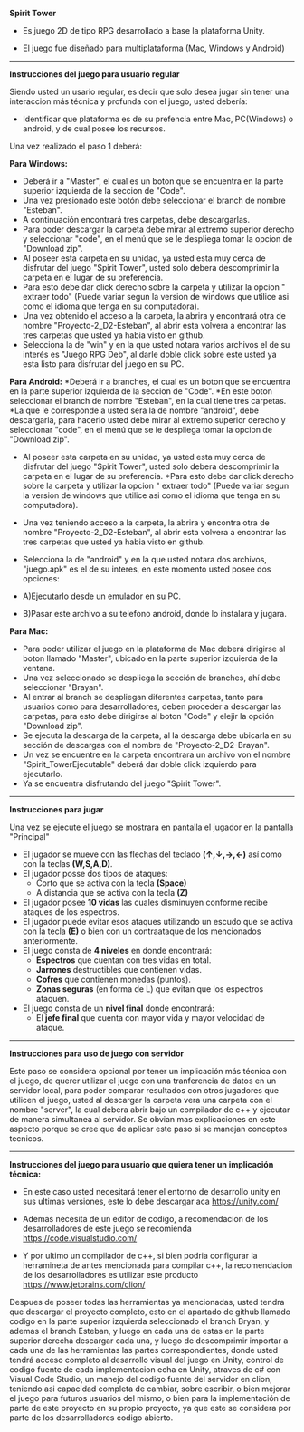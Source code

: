 **Spirit Tower**

* Es juego 2D de tipo RPG desarrollado a base la plataforma Unity.

* El juego fue diseñado para multiplataforma (Mac, Windows y Android)

****************************************************************


**Instrucciones del juego para usuario regular**

Siendo usted un usario regular, es decir que solo desea jugar sin tener una 
interaccion más técnica y profunda con el juego, usted debería:

* Identificar que plataforma es de su prefencia entre Mac, PC(Windows) o android, 
y de cual posee los recursos.

Una vez realizado el paso 1 deberá:

**Para Windows:** 
* Deberá ir a "Master", el cual es un boton que se encuentra en la parte
superior izquierda de la seccion de "Code".
* Una vez presionado este botón debe seleccionar el branch de nombre "Esteban".
* A continuación encontrará tres carpetas, debe descargarlas.
* Para poder descargar la carpeta debe mirar al extremo superior derecho y seleccionar "code", en el menú que se le despliega tomar la opcion de 
"Download zip".
* Al poseer esta carpeta en su unidad, ya usted esta muy cerca de disfrutar del juego "Spirit Tower", usted solo debera descomprimir la carpeta en el lugar de su preferencia.
* Para esto debe dar click derecho sobre la carpeta y utilizar la opcion " extraer todo" (Puede variar segun la version de windows que utilice asi como el idioma que tenga en su computadora).
* Una vez obtenido el acceso a la carpeta, la abrira y encontrará otra de nombre "Proyecto-2_D2-Esteban", al abrir esta volvera a encontrar las tres carpetas que usted ya habia visto en github.
* Selecciona la de "win" y en la que usted notara varios archivos el de su interés es "Juego RPG Deb", al darle doble click sobre este usted ya esta listo
para disfrutar del juego en su PC.

**Para Android:** 
*Deberá ir a branches, el cual es un boton que se encuentra en la parte
superior izquierda de la seccion de "Code".
*En este boton seleccionar el branch de nombre "Esteban", en la cual tiene tres carpetas.
*La que le corresponde a usted sera la de nombre "android", debe descargarla, para hacerlo usted debe mirar al extremo superior 
derecho y seleccionar "code", en el menú que se le despliega tomar la opcion de "Download zip".
* Al poseer esta carpeta en su unidad, ya usted esta muy cerca de disfrutar del juego "Spirit Tower", usted solo debera descomprimir la carpeta en el lugar de su preferencia.
*Para esto debe dar click derecho sobre la carpeta y utilizar la opcion " extraer todo" (Puede variar segun la version de windows que utilice asi como el idioma que tenga en su computadora).
* Una vez teniendo acceso a la carpeta, la abrira y encontra otra de nombre
"Proyecto-2_D2-Esteban", al abrir esta volvera a encontrar las tres carpetas que usted ya 
habia visto en github.
* Selecciona la de "android" y en la que usted notara dos archivos, 
"juego.apk" es el de su interes, en este momento usted posee dos opciones:

* A)Ejecutarlo desde un emulador en su PC.

* B)Pasar este archivo a su telefono android, donde lo instalara y jugara.

**Para Mac:** 
* Para poder utilizar el juego en la plataforma de Mac deberá dirigirse al boton llamado "Master", ubicado en la parte superior izquierda de la ventana. 
* Una vez seleccionado se despliega la sección de branches, ahí debe seleccionar "Brayan".
* Al entrar al branch se despliegan diferentes carpetas, tanto para usuarios como para desarrolladores, deben proceder a descargar las carpetas, para esto debe dirigirse al boton "Code" y elejir la opción "Download zip".
* Se ejecuta la descarga de la carpeta, al la descarga debe ubicarla en su sección de descargas con el nombre de "Proyecto-2_D2-Brayan".
* Un vez se encuentre en la carpeta encontrara un archivo von el nombre "Spirit_TowerEjecutable" deberá dar doble click izquierdo para ejecutarlo.
* Ya se encuentra disfrutando del juego "Spirit Tower".

****************************************************************
**Instrucciones para jugar**

 Una vez se ejecute el juego se mostrara en pantalla el jugador en la pantalla "Principal"
 * El jugador se mueve con las flechas del teclado **(↑,↓,→,←)** así como con la teclas **(W,S,A,D)**.
 * El jugador posse dos tipos de ataques: 
    * Corto que se activa con la tecla **(Space)**
    * A distancia que se activa con la tecla **(Z)**
 * El jugador posee **10 vidas** las cuales disminuyen conforme recibe ataques de los espectros.
 * El jugador puede evitar esos ataques utilizando un escudo que se activa con la tecla **(E)** o bien con un contraataque de los mencionados anteriormente.
 * El juego consta de **4 niveles** en donde encontrará:
    * **Espectros** que cuentan con tres vidas en total.
    * **Jarrones** destructibles que contienen vidas.
    * **Cofres** que contienen monedas (puntos).
    * **Zonas seguras** (en forma de L) que evitan que los espectros ataquen.
 * El juego consta de un **nivel final** donde encontrará:
    * El **jefe final** que cuenta con mayor vida y mayor velocidad de ataque.

****************************************************************
**Instrucciones para uso de juego con servidor**

Este paso se considera opcional por tener un implicación más técnica con el 
juego, de querer utilizar el juego con una tranferencia de datos en un servidor local, 
para poder comparar resultados con otros jugadores que utilicen el juego, usted al 
descargar la carpeta vera una carpeta con el nombre "server", la cual debera abrir
bajo un compilador de c++ y ejecutar de manera simultanea al servidor. Se obvian 
mas explicaciones en este aspecto porque se cree que de aplicar este paso si se manejan
conceptos tecnicos.

****************************************************************

**Instrucciones del juego para usuario que quiera tener un implicación técnica:**

* En este caso usted necesitará tener el entorno de desarrollo unity en sus 
ultimas versiones, este lo debe descargar aca https://unity.com/

* Ademas necesita de un editor de codigo, a recomendacion de los desarrolladores
de este juego se recomienda https://code.visualstudio.com/

* Y por ultimo un compilador de c++, si bien podria configurar la herramineta de 
antes mencionada para compilar c++, la recomendacion de los desarrolladores es 
utilizar este producto https://www.jetbrains.com/clion/


Despues de poseer todas las herramientas ya mencionadas, usted tendra que descargar 
el proyecto completo, esto en el apartado de github llamado codigo en la parte superior 
izquierda seleccionado el branch Bryan, y ademas el branch Esteban, y luego en cada una 
de estas en la parte superior derecha descargar cada una, y luego de descomprimir
importar a cada una de las herramientas las partes correspondientes, donde usted tendrá 
acceso completo al desarrollo visual del juego en Unity, control de codigo fuente de cada
implementacion echa en Unity, atraves de c# con Visual Code Studio, un manejo del codigo
fuente del servidor en clion, teniendo asi capacidad completa de cambiar, sobre escribir, 
o bien mejorar el juego para futuros usuarios del mismo, o bien para la implementación
de parte de este proyecto en su propio proyecto, ya que este se considera por parte de 
los desarrolladores codigo abierto.
